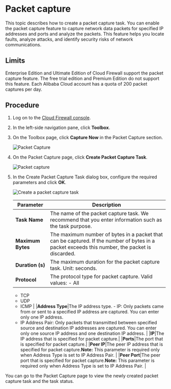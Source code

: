 # Packet capture

This topic describes how to create a packet capture task. You can enable the packet capture feature to capture network data packets for specified IP addresses and ports and analyze the packets. This feature helps you locate faults, analyze attacks, and identify security risks of network communications.

## Limits

Enterprise Edition and Ultimate Edition of Cloud Firewall support the packet capture feature. The free trial edition and Premium Edition do not support this feature. Each Alibaba Cloud account has a quota of 200 packet captures per day.

## Procedure

1.  Log on to the [Cloud Firewall console](https://yundun.console.aliyun.com/?p=cfwnext).

2.  In the left-side navigation pane, click **Toolbox**.

3.  On the Toolbox page, click **Capture Now** in the Packet Capture section.

    ![Packet Capture](https://static-aliyun-doc.oss-cn-hangzhou.aliyuncs.com/assets/img/en-US/7179531061/p142816.png)

4.  On the Packet Capture page, click **Create Packet Capture Task**.

    ![Packet capture](https://static-aliyun-doc.oss-cn-hangzhou.aliyuncs.com/assets/img/en-US/7179531061/p142822.png)

5.  In the Create Packet Capture Task dialog box, configure the required parameters and click **OK**.

    ![Create a packet capture task](https://static-aliyun-doc.oss-cn-hangzhou.aliyuncs.com/assets/img/en-US/3893068951/p63542.png)

    |Parameter|Description|
    |---------|-----------|
    |**Task Name**|The name of the packet capture task. We recommend that you enter information such as the task purpose.|
    |**Maximum Bytes**|The maximum number of bytes in a packet that can be captured. If the number of bytes in a packet exceeds this number, the packet is discarded.|
    |**Duration \(s\)**|The maximum duration for the packet capture task. Unit: seconds.|
    |**Protocol**|The protocol type for packet capture. Valid values:    -   All
    -   TCP
    -   UDP
    -   ICMP |
    |**Address Type**|The IP address type.     -   IP: Only packets came from or sent to a specified IP address are captured. You can enter only one IP address.
    -   IP Address Pair: Only packets that transmitted between specified source and destination IP addresses are captured. You can enter only one source IP address and one destination IP address. |
    |**IP**|The IP address that is specified for packet capture.|
    |**Ports**|The port that is specified for packet capture.|
    |**Peer IP**|The peer IP address that is specified for packet capture.**Note:** This parameter is required only when Address Type is set to IP Address Pair. |
    |**Peer Port**|The peer port that is specified for packet capture.**Note:** This parameter is required only when Address Type is set to IP Address Pair. |


You can go to the Packet Capture page to view the newly created packet capture task and the task status.

